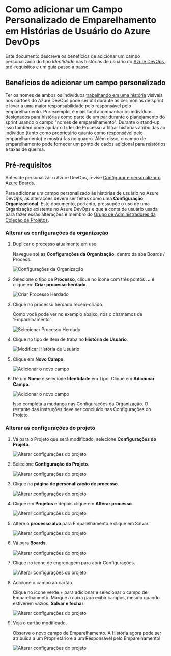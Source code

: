 # Como adicionar um Campo Personalizado de Emparelhamento em Histórias de Usuário do Azure DevOps

Este documento descreve os benefícios de adicionar um campo personalizado do tipo _Identidade_ nas histórias de usuário do [Azure DevOps](https://learn.microsoft.com/en-us/azure/devops/user-guide/what-is-azure-devops), pré-requisitos e um guia passo a passo.

## Benefícios de adicionar um campo personalizado

Ter os nomes de ambos os indivíduos [trabalhando em uma história](README.md) visíveis nos cartões do Azure DevOps pode ser útil durante as cerimônias de sprint e levar a uma maior responsabilidade pelo responsável pelo emparelhamento. Por exemplo, é mais fácil acompanhar os indivíduos designados para histórias como parte de um par durante o planejamento do sprint usando o campo "nomes de emparelhamento". Durante o stand-up, isso também pode ajudar o Líder de Processo a filtrar histórias atribuídas ao indivíduo (tanto como proprietário quanto como responsável pelo emparelhamento) e mostrá-las no quadro. Além disso, o campo de emparelhamento pode fornecer um ponto de dados adicional para relatórios e taxas de queima.

## Pré-requisitos

Antes de personalizar o Azure DevOps, revise [Configurar e personalizar o Azure Boards](https://learn.microsoft.com/en-us/azure/devops/boards/configure-customize).

Para adicionar um campo personalizado às histórias de usuário no Azure DevOps, as alterações devem ser feitas como uma **Configuração Organizacional**. Este documento, portanto, pressupõe o uso de uma Organização existente no Azure DevOps e que a conta de usuário usada para fazer essas alterações é membro do [Grupo de Administradores da Coleção de Projetos](https://learn.microsoft.com/en-us/azure/devops/organizations/security/set-project-collection-level-permissions).

### Alterar as configurações da organização

1. Duplicar o processo atualmente em uso.

    Navegue até as **Configurações da Organização**, dentro da aba Boards / Process.

    ![Configurações da Organização](./images/azure-devops-organization-settings.png)

2. Selecione o tipo de **Processo**, clique no ícone com três pontos **...** e clique em **Criar processo herdado**.

    ![Criar Processo Herdado](./images/azure-devops-create-inherited-process.png)

3. Clique no processo herdado recém-criado.

    Como você pode ver no exemplo abaixo, nós o chamamos de 'Emparelhamento'.

    ![Selecionar Processo Herdado](./images/azure-devops-pairing-process.png)

4. Clique no tipo de item de trabalho **História de Usuário**.

    ![Modificar História de Usuário](./images/azure-devops-user-story-process.png)

5. Clique em **Novo Campo**.

    ![Adicionar o novo campo](./images/azure-devops-new-field.png)

6. Dê um **Nome** e selecione **Identidade** em Tipo. Clique em **Adicionar Campo**.

    ![Adicionar o novo campo](./images/azure-devops-add-field-to-user-story.png)

    Isso completa a mudança nas Configurações da Organização. O restante das instruções deve ser concluído nas Configurações do Projeto.

### Alterar as configurações do projeto

1. Vá para o Projeto que será modificado, selecione **Configurações do Projeto**.

    ![Alterar configurações do projeto](./images/azure-devops-project-settings.png)

2. Selecione **Configuração do Projeto**.

    ![Alterar configurações do projeto](./images/azure-devops-project-configuration.png)

3. Clique na **página de personalização de processo**.

    ![Alterar configurações do projeto](./images/azure-devops-process-customization.png)

4. Clique em **Projetos** e depois clique em **Alterar processo**.

    ![Alterar configurações do projeto](./images/azure-devops-change-process.png)

5. Altere o **processo alvo** para Emparelhamento e clique em Salvar.

    ![Alterar configurações do projeto](./images/azure-devops-change-project-process.png)

6. Vá para **Boards**.

    ![Alterar configurações do projeto](./images/azure-devops-boards.png)

7. Clique no ícone de engrenagem para abrir Configurações.

    ![Alterar configurações do projeto](./images/azure-devops-board-settings.png)

8. Adicione o campo ao cartão.

    Clique no ícone verde + para adicionar e selecionar o campo de Emparelhamento. Marque a caixa para exibir campos, mesmo quando estiverem vazios. **Salvar e fechar**.

    ![Alterar configurações do projeto](./images/azure-devops-add-field-to-card.png)

9. Veja o cartão modificado.

    Observe o novo campo de Emparelhamento. A História agora pode ser atribuída a um Proprietário e a um Responsável pelo Emparelhamento!

    ![Alterar configurações do projeto](./images/azure-devops-pairing-field.png)
